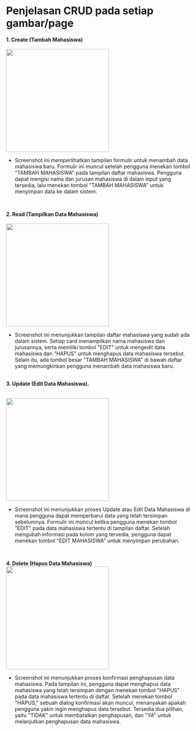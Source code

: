 # Penjelasan CRUD pada setiap gambar/page

<b>1. Create (Tambah Mahasiswa) </b> <br> <br>
<img src="https://github.com/user-attachments/assets/d6d4907b-dcac-428a-b128-830a5dc70006" width="280">
<br>
<ul>
  <li>Screenshot ini memperlihatkan tampilan formulir untuk menambah data mahasiswa baru. Formulir ini muncul setelah pengguna menekan tombol "TAMBAH MAHASISWA" pada tampilan daftar mahasiswa. Pengguna dapat mengisi nama dan jurusan mahasiswa di dalam input yang tersedia, lalu menekan tombol "TAMBAH MAHASISWA" untuk menyimpan data ke dalam sistem.</li>
</ul>
<br>

<b>2. Read (Tampilkan Data Mahasiswa) </b> <br> <br>
<img src="https://github.com/user-attachments/assets/fe704f56-79c3-4075-9012-d55eb334a5a5" width="280">
<br> 
<ul>
  <li>Screenshot ini menunjukkan tampilan daftar mahasiswa yang sudah ada dalam sistem. Setiap card menampilkan nama mahasiswa dan jurusannya, serta memiliki tombol "EDIT" untuk mengedit data mahasiswa dan "HAPUS" untuk menghapus data mahasiswa tersebut. Selain itu, ada tombol besar "TAMBAH MAHASISWA" di bawah daftar yang memungkinkan pengguna menambah data mahasiswa baru.</li>
</ul>

<br>
<b>3. Update (Edit Data Mahasiswa).</b> <br> <br>

<img src="https://github.com/user-attachments/assets/ec1d56ca-f9a2-44c7-b8fd-be8e8add56f1" width="280"> <br>
<ul>
  <li>Screenshot ini menunjukkan proses Update atau Edit Data Mahasiswa di mana pengguna dapat memperbarui data yang telah tersimpan sebelumnya. Formulir ini muncul ketika pengguna menekan tombol "EDIT" pada data mahasiswa tertentu di tampilan daftar. Setelah mengubah informasi pada kolom yang tersedia, pengguna dapat menekan tombol "EDIT MAHASISWA" untuk menyimpan perubahan.</li>
</ul>
<br>

<b>4. Delete (Hapus Data Mahasiswa) </b> <br>
<img src="https://github.com/user-attachments/assets/ee0f8e4d-4b0e-4015-a228-665ddc19a72f" width="280" > <br>

<ul>
  <li>Screenshot ini menunjukkan proses konfirmasi penghapusan data mahasiswa. Pada tampilan ini, pengguna dapat menghapus data mahasiswa yang telah tersimpan dengan menekan tombol "HAPUS" pada data mahasiswa tertentu di daftar. Setelah menekan tombol "HAPUS," sebuah dialog konfirmasi akan muncul, menanyakan apakah pengguna yakin ingin menghapus data tersebut. Tersedia dua pilihan, yaitu "TIDAK" untuk membatalkan penghapusan, dan "YA" untuk melanjutkan penghapusan data mahasiswa.</li>
</ul>
